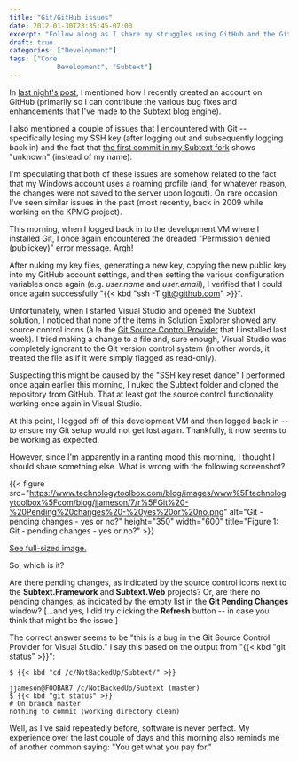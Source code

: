 ```yaml
---
title: "Git/GitHub issues"
date: 2012-01-30T23:35:45-07:00
excerpt: "Follow along as I share my struggles using GitHub and the Git version control system."
draft: true
categories: ["Development"]
tags: ["Core 
			Development", "Subtext"]
---
```


In
[last night's post](/blog/jjameson/2012/01/30/building-technologytoolbox-com-part-18), I mentioned how I recently created an account on GitHub
(primarily so I can contribute the various bug fixes and enhancements that I've
made to the Subtext blog engine).

I also mentioned a couple of issues that I encountered with Git -- specifically
losing my SSH key (after logging out and subsequently logging back in) and the
fact that
[the first commit in my Subtext fork](https://github.com/jeremy-jameson/Subtext/commit/462934a87bd12649582f334545d3586b3c9f93a2) shows "unknown" (instead of my name).

I'm speculating that both of these issues are somehow related to the fact
that my Windows account uses a roaming profile (and, for whatever reason, the
changes were not saved to the server upon logout). On rare occasion, I've seen
similar issues in the past (most recently, back in 2009 while working on the
KPMG project).

This morning, when I logged back in to the development VM where I installed
Git, I once again encountered the dreaded "Permission
denied (publickey)" error message. Argh!

After nuking my key files, generating a new key, copying the new public key
into my GitHub account settings, and then setting the various configuration
variables once again (e.g. <var>user.name</var> and <var>user.email</var>),
I verified that I could once again successfully "{{< kbd "ssh -T git@github.com" >}}".

Unfortunately, when I started Visual Studio and opened the Subtext solution,
I noticed that none of the items in Solution Explorer showed any source control
icons (à la the
[Git Source Control Provider](http://visualstudiogallery.msdn.microsoft.com/63a7e40d-4d71-4fbb-a23b-d262124b8f4c) that I installed last week). I tried making
a change to a file and, sure enough, Visual Studio was completely ignorant to
the Git version control system (in other words, it treated the file as if it
were simply flagged as read-only).

Suspecting this might be caused by the "SSH key reset dance" I performed
once again earlier this morning, I nuked the Subtext folder and cloned the repository
from GitHub. That at least got the source control functionality working once
again in Visual Studio.

At this point, I logged off of this development VM and then logged back in
-- to ensure my Git setup would not get lost again. Thankfully, it now seems
to be working as expected.

However, since I'm apparently in a ranting mood this morning, I thought I
should share something else. What is wrong with the following screenshot?

{{< figure
src="https://www.technologytoolbox.com/blog/images/www%5Ftechnologytoolbox%5Fcom/blog/jjameson/7/r%5FGit%20-%20Pending%20changes%20-%20yes%20or%20no.png"
alt="Git - pending changes - yes or no?"
height="350"
width="600"
title="Figure 1: Git - pending changes - yes or no?" >}}

[See full-sized image.](/blog/images/www_technologytoolbox_com/blog/jjameson/7/o_Git%20-%20Pending%20changes%20-%20yes%20or%20no.png)

So, which is it?

Are there pending changes, as indicated by the source control icons next
to the **Subtext.Framework** and **Subtext.Web** projects?
Or, are there no pending changes, as indicated by the empty list in the
**Git Pending Changes** window? [...and yes, I did try clicking
the **Refresh** button -- in case you think that might be the issue.]

The correct answer seems to be "this is a bug in the Git Source Control Provider
for Visual Studio." I say this based on the output from "{{< kbd "git status" >}}":

```
$ {{< kbd "cd /c/NotBackedUp/Subtext/" >}}

jjameson@FOOBAR7 /c/NotBackedUp/Subtext (master)
$ {{< kbd "git status" >}}
# On branch master
nothing to commit (working directory clean)
```

Well, as I've said repeatedly before, software is never perfect. My experience
over the last couple of days and this morning also reminds me of another common
saying: "You get what you pay for."

